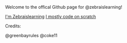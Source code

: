Welcome to the offical Github page for @zebraislearning!

[I'm Zebraislearning](https://scratch.mit.edu/users/zebraislearning/)
[I mostly code on scratch](scratch.mit.edu)

Credits:

@greenbayrules
@coke11
